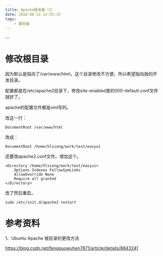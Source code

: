 ```yaml
---
title: Apache服务器（1）
date: 2018-08-11 22:55:33
tags:
	- 服务器
---
```




--

# 修改根目录

因为默认是指向了/var/www/html，这个目录修改不方便，所以希望指向我的开发目录。

配置都是在/etc/apache2目录下，修改site-enabled里的000-default.conf文件就好了。

apache的配置文件都是xml写的。

改这一行：

```
DocumentRoot /var/www/html
```

改成：

```
DocumentRoot /home/hlxiong/work/test/easyui
```

还要改apache2.conf文件。增加这个。

```
<Directory /home/hlxiong/work/test/easyui>
    Options Indexes FollowSymLinks
    AllowOverride None
    Require all granted
</Directory>
```

改了然后重启。

```
sudo /etc/init.d/apache2 restart
```







# 参考资料

1、Ubuntu Apache 根目录的更改方法

https://blog.csdn.net/fengguowuhen7871/article/details/8843241